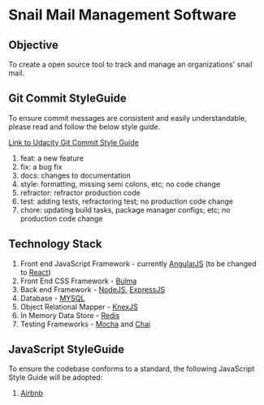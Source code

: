 #  Snail Mail Management Software

## Objective

To create a open source tool to track and manage an organizations' snail mail. 

## Git Commit StyleGuide

To ensure commit messages are consistent and easily understandable, please read and 
follow the below style guide.

[Link to Udacity Git Commit Style Guide]("http://udacity.github.io/git-styleguide/", "Udacity Style Guide")

1. feat: a new feature
2. fix: a bug fix
3. docs: changes to documentation
4. style: formatting, missing semi colons, etc; no code change
5. refractor: refractor production code
6. test: adding tests, refractoring test; no production code change
7. chore: updating build tasks, package manager configs; etc; no production code change

## Technology Stack

1. Front end JavaScript Framework - currently [AngularJS](,https://angularjs.org/, "AngularJS") (to be changed to [React](https://reactjs.org/,"React"))
2. Front End CSS Framework - [Bulma](https://bulma.io/, "Bulma")
3. Back end Framework - [NodeJS](https://nodejs.org/en/,"NodeJS"), [ExpressJS](https://expressjs.com/, "Express")
4. Database - [MYSQL](https://www.mysql.com/,"MYSQL") 
5. Object Relational Mapper - [KnexJS](https://knexjs.org/,"KnexJS")
6. In Memory Data Store - [Redis](https://redis.io/, "Redis")
7. Testing Frameworks - [Mocha](https://mochajs.org/, "Mocha") and [Chai](https://www.chaijs.com/, "Chai") 

## JavaScript StyleGuide

To ensure the codebase conforms to a standard, the following JavaScript Style Guide will be adopted:
1. [Airbnb](https://github.com/airbnb/javascript, "Airbnb JavaScript Style Guide")
